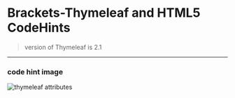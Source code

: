 Brackets-Thymeleaf and HTML5 CodeHints
=======================
> version of Thymeleaf is 2.1

---

### code hint image

![thymeleaf attributes](https://github.com/orangeeeee/Brackets-Thymeleaf-Code-Hint/wiki/explain01.PNG)
